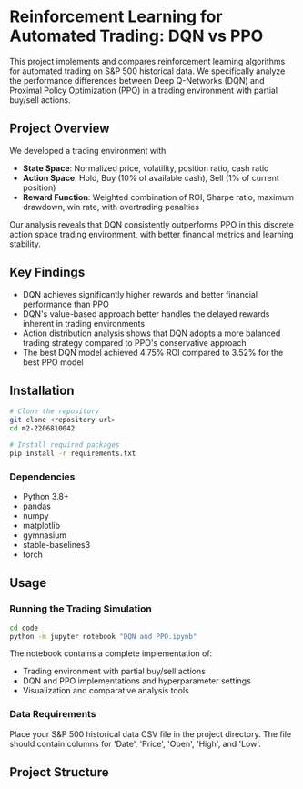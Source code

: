 # Reinforcement Learning for Automated Trading: DQN vs PPO

This project implements and compares reinforcement learning algorithms for automated trading on S&P 500 historical data. We specifically analyze the performance differences between Deep Q-Networks (DQN) and Proximal Policy Optimization (PPO) in a trading environment with partial buy/sell actions.

## Project Overview

We developed a trading environment with:
- **State Space**: Normalized price, volatility, position ratio, cash ratio
- **Action Space**: Hold, Buy (10% of available cash), Sell (1% of current position)
- **Reward Function**: Weighted combination of ROI, Sharpe ratio, maximum drawdown, win rate, with overtrading penalties

Our analysis reveals that DQN consistently outperforms PPO in this discrete action space trading environment, with better financial metrics and learning stability.

## Key Findings

- DQN achieves significantly higher rewards and better financial performance than PPO
- DQN's value-based approach better handles the delayed rewards inherent in trading environments
- Action distribution analysis shows that DQN adopts a more balanced trading strategy compared to PPO's conservative approach
- The best DQN model achieved 4.75% ROI compared to 3.52% for the best PPO model

## Installation

```bash
# Clone the repository
git clone <repository-url>
cd m2-2206810042

# Install required packages
pip install -r requirements.txt
```

### Dependencies

- Python 3.8+
- pandas
- numpy
- matplotlib
- gymnasium
- stable-baselines3
- torch

## Usage

### Running the Trading Simulation

```bash
cd code
python -m jupyter notebook "DQN and PPO.ipynb"
```

The notebook contains a complete implementation of:
- Trading environment with partial buy/sell actions
- DQN and PPO implementations and hyperparameter settings
- Visualization and comparative analysis tools

### Data Requirements

Place your S&P 500 historical data CSV file in the project directory. The file should contain columns for 'Date', 'Price', 'Open', 'High', and 'Low'.

## Project Structure
